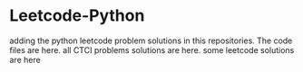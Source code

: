# Leetcode-Python
adding the python leetcode problem solutions in this repositories. 
The code files are here.
all CTCI problems solutions are here.
some leetcode solutions are here










































































































































































































































































































































































































































































































































































































































































































































































































































































































